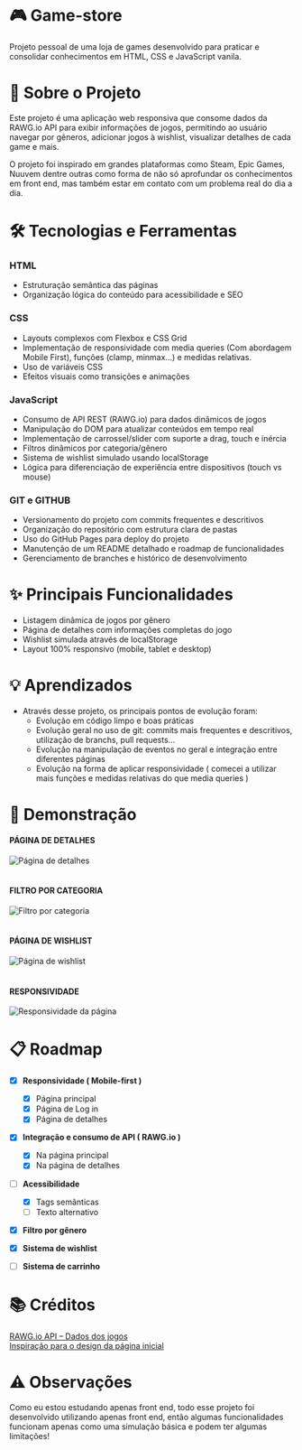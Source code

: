 # 🎮 Game-store 
Projeto pessoal de uma loja de games desenvolvido para praticar e consolidar conhecimentos em HTML, CSS e JavaScript vanila.

# 🚀 Sobre o Projeto 
Este projeto é uma aplicação web responsiva que consome dados da RAWG.io API para exibir informações de jogos, permitindo ao usuário navegar por gêneros, adicionar jogos à wishlist, visualizar detalhes de cada game e mais.  

O projeto foi inspirado em grandes plataformas como Steam, Epic Games, Nuuvem dentre outras como forma de não só aprofundar os conhecimentos em front end, mas também estar em contato com um problema real do dia a dia.

# 🛠️ Tecnologias e Ferramentas 
### HTML
 - Estruturação semântica das páginas
 - Organização lógica do conteúdo para acessibilidade e SEO
### CSS
 - Layouts complexos com Flexbox e CSS Grid
 - Implementação de responsividade com media queries (Com abordagem Mobile First), funções (clamp, minmax...) e medidas relativas.
 - Uso de variáveis CSS
 - Efeitos visuais como transições e animações
### JavaScript
 - Consumo de API REST (RAWG.io) para dados dinâmicos de jogos
 - Manipulação do DOM para atualizar conteúdos em tempo real
 - Implementação de carrossel/slider com suporte a drag, touch e inércia
 - Filtros dinâmicos por categoria/gênero
 - Sistema de wishlist simulado usando localStorage
 - Lógica para diferenciação de experiência entre dispositivos (touch vs mouse)
### GIT e GITHUB
 - Versionamento do projeto com commits frequentes e descritivos
 - Organização do repositório com estrutura clara de pastas
 - Uso do GitHub Pages para deploy do projeto
 - Manutenção de um README detalhado e roadmap de funcionalidades
 - Gerenciamento de branches e histórico de desenvolvimento

# ✨ Principais Funcionalidades  
 - Listagem dinâmica de jogos por gênero
 - Página de detalhes com informações completas do jogo
 - Wishlist simulada através de localStorage
 - Layout 100% responsivo (mobile, tablet e desktop)

# 💡 Aprendizados 
 - Através desse projeto, os principais pontos de evolução foram:
   - Evolução em código limpo e boas práticas
   - Evolução geral no uso de git: commits mais frequentes e descritivos, utilização de branchs, pull requests...
   - Evolução na manipulação de eventos no geral e integração entre diferentes páginas
   - Evolução na forma de aplicar responsividade ( comecei a utilizar mais funções e medidas relativas do que media queries )

# 📱 Demonstração 
  #### PÁGINA DE DETALHES
  <img src=https://github.com/user-attachments/assets/22116d10-5044-40da-b7f4-ae709bd667c4 alt="Página de detalhes" >  <br><br>
  #### FILTRO POR CATEGORIA
  <img src=https://github.com/user-attachments/assets/089dc0da-bd94-412e-bd63-a52c8ef49926 alt="Filtro por categoria" >  <br><br>
  #### PÁGINA DE WISHLIST
  <img src=https://github.com/user-attachments/assets/872ecbba-904a-45e8-a83d-84d8062bd9a2 alt="Página de wishlist" >  <br><br>
  #### RESPONSIVIDADE
  <img src=https://github.com/user-attachments/assets/84d92087-6a7c-40cd-b477-d40d51c1f99b alt="Responsividade da página" >



 # 📋 Roadmap  

 - [x] **Responsividade ( Mobile-first )**
   - [x] Página principal
   - [x] Página de Log in
   - [x] Página de detalhes
 - [x] **Integração e consumo de API ( RAWG.io )**
   - [x] Na página principal
   - [x] Na página de detalhes
 - [ ] **Acessibilidade**
    - [x] Tags semânticas
    - [ ] Texto alternativo
  - [x] **Filtro por gênero**
  - [x] **Sistema de wishlist**
  - [ ] **Sistema de carrinho**    


# 📚 Créditos 
[RAWG.io API – Dados dos jogos](https://rawg.io/apidocs)  
[Inspiração para o design da página inicial](https://www.figma.com/design/fz41UPrv4nAiGjAFWalEdD/Xbox-Game-Store-Landing-Page--Community-?node-id=8-2&p=f&t=QltZUDQk6FPj65t5-0)

# ⚠️ Observações
Como eu estou estudando apenas front end, todo esse projeto foi desenvolvido utilizando apenas front end, então algumas funcionalidades funcionam apenas como uma simulação básica e podem ter algumas limitações!

